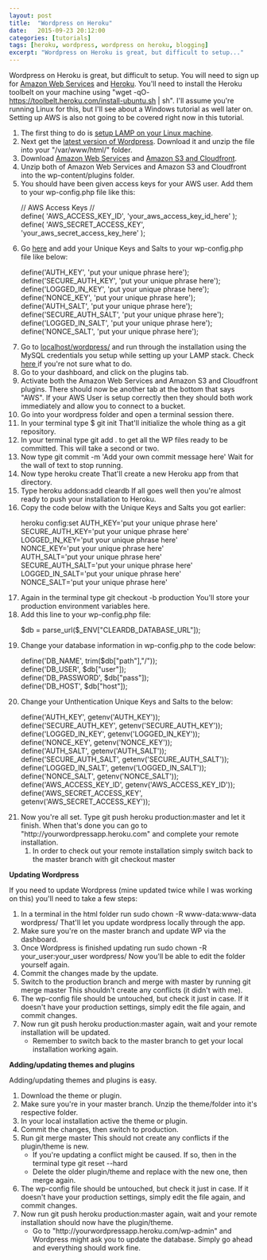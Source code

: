 ```yaml
---
layout: post
title:  "Wordpress on Heroku"
date:   2015-09-23 20:12:00 
categories: [tutorials]
tags: [heroku, wordpress, wordpress on heroku, blogging]
excerpt: "Wordpress on Heroku is great, but difficult to setup..."
---
```


Wordpress on Heroku is great, but difficult to setup. You will need to sign up for <a href="http://aws.amazon.com/" target="_blank">Amazon Web Services</a> and <a href="http://heroku.com/" target="_blank">Heroku</a>. You'll need to install the Heroku toolbelt on your machine using "wget -qO- <a href="https://toolbelt.heroku.com/install-ubuntu.sh">https://toolbelt.heroku.com/install-ubuntu.sh</a> | sh". I'll assume you're running Linux for this, but I'll see about a Windows tutorial as well later on. Setting up AWS is also not going to be covered right now in this tutorial.
<ol>
	<li>The first thing to do is <a href="http://www.linux.com/learn/tutorials/288158-easy-lamp-server-installation" target="_blank">setup LAMP on your Linux machine</a>.</li>
	<li>Next get the <a href="https://wordpress.org/download/" target="_blank">latest version of Wordpress</a>. Download it and unzip the file into your "/var/www/html/" folder.</li>
	<li>Download <a href="https://wordpress.org/plugins/amazon-web-services/" target="_blank">Amazon Web Services</a> and <a href="https://wordpress.org/plugins/amazon-s3-and-cloudfront/" target="_blank">Amazon S3 and Cloudfront</a>.</li>
	<li>Unzip both of Amazon Web Services and Amazon S3 and Cloudfront into the wp-content/plugins folder.</li>
	<li>You should have been given access keys for your AWS user. Add them to your wp-config.php file like this:
    	<p class="code-snippet">// AWS Access Keys //<br>
    	define( 'AWS_ACCESS_KEY_ID', 'your_aws_access_key_id_here' );<br>
    	define( 'AWS_SECRET_ACCESS_KEY', 'your_aws_secret_access_key_here' );</p>
    </li>
	<li>Go <a href="https://api.wordpress.org/secret-key/1.1/salt/" target="_blank">here</a> and add your Unique Keys and Salts to your wp-config.php file like below:
    	<p class="code-snippet">define('AUTH_KEY', 'put your unique phrase here');<br>
    	define('SECURE_AUTH_KEY', 'put your unique phrase here');<br>
    	define('LOGGED_IN_KEY', 'put your unique phrase here');<br>
    	define('NONCE_KEY', 'put your unique phrase here');<br>
    	define('AUTH_SALT', 'put your unique phrase here');<br>
    	define('SECURE_AUTH_SALT', 'put your unique phrase here');<br>
    	define('LOGGED_IN_SALT', 'put your unique phrase here');<br>
    	define('NONCE_SALT', 'put your unique phrase here');</p>
    </li>
	<li>Go to <a href="http://localhost/wordpress/" target="_blank">localhost/wordpress/</a> and run through the installation using the MySQL credentials you setup while setting up your LAMP stack. Check <a href="http://codex.wordpress.org/Installing_WordPress" target="_blank">here </a>if you're not sure what to do.</li>
	<li>Go to your dashboard, and click on the plugins tab.</li>
	<li>Activate both the Amazon Web Services and Amazon S3 and Cloudfront plugins. There should now be another tab at the bottom that says "AWS". If your AWS User is setup correctly then they should both work immediately and allow you to connect to a bucket.</li>
	<li>Go into your wordpress folder and open a terminal session there.</li>
	<li>In your terminal type <span class="inline-snippet">$ git init</span> That'll initialize the whole thing as a git repository.</li>
	<li>In your terminal type <span class="inline-snippet">git add .</span> to get all the WP files ready to be committed. This will take a second or two.</li>
	<li>Now type <span class="inline-snippet">git commit -m 'Add your own commit message here'</span> Wait for the wall of text to stop running.</li>
	<li>Now type <span class="inline-snippet">heroku create</span> That'll create a new Heroku app from that directory.</li>
	<li>Type <span class="inline-snippet">heroku addons:add cleardb</span> If all goes well then you're almost ready to push your installation to Heroku.</li>
	<li>Copy the code below with the Unique Keys and Salts you got earlier:
    	<p class="code-snippet">heroku config:set AUTH_KEY='put your unique phrase here'<br>
    	SECURE_AUTH_KEY='put your unique phrase here'<br>
    	LOGGED_IN_KEY='put your unique phrase here'<br>
    	NONCE_KEY='put your unique phrase here'<br>
    	AUTH_SALT='put your unique phrase here'<br>
    	SECURE_AUTH_SALT='put your unique phrase here'<br>
    	LOGGED_IN_SALT='put your unique phrase here'<br>
    	NONCE_SALT='put your unique phrase here'</p>
    </li>
	<li>Again in the terminal type <span class="inline-snippet">git checkout -b production</span> You'll store your production environment variables here.</li>
	<li>Add this line to your wp-config.php file:
	    <p class="code-snippet">$db = parse_url($_ENV["CLEARDB_DATABASE_URL"]);</p>
    </li>
	<li>Change your database information in wp-config.php to the code below:
    	<p class="code-snippet">define('DB_NAME', trim($db["path"],"/"));<br>
    	define('DB_USER', $db["user"]);<br>
    	define('DB_PASSWORD', $db["pass"]);<br>
    	define('DB_HOST', $db["host"]);</p>
    </li>
	<li>Change your Unthentication Unique Keys and Salts to the below:
    	<p class="code-snippet">define('AUTH_KEY', getenv('AUTH_KEY'));<br>
    	define('SECURE_AUTH_KEY', getenv('SECURE_AUTH_KEY'));<br>
    	define('LOGGED_IN_KEY', getenv('LOGGED_IN_KEY'));<br>
    	define('NONCE_KEY', getenv('NONCE_KEY'));<br>
    	define('AUTH_SALT', getenv('AUTH_SALT'));<br>
    	define('SECURE_AUTH_SALT', getenv('SECURE_AUTH_SALT'));<br>
    	define('LOGGED_IN_SALT', getenv('LOGGED_IN_SALT'));<br>
    	define('NONCE_SALT', getenv('NONCE_SALT'));<br>
    	define('AWS_ACCESS_KEY_ID', getenv('AWS_ACCESS_KEY_ID'));<br>
    	define('AWS_SECRET_ACCESS_KEY', getenv('AWS_SECRET_ACCESS_KEY'));</p>
    </li>
	<li>Now you're all set. Type <span class="inline-snippet">git push heroku production:master</span> and let it finish. When that's done you can go to "http://yourwordpressapp.heroku.com" and complete your remote installation.
<ol>
	<li>In order to check out your remote installation simply switch back to the master branch with <span class="inline-snippet">git checkout master</span></li>
</ol>
</li>
</ol>
<strong>Updating Wordpress</strong>

If you need to update Wordpress (mine updated twice while I was working on this) you'll need to take a few steps:
<ol>
	<li>In a terminal in the html folder run <span class="inline-snippet">sudo chown -R www-data:www-data wordpress/</span> That'll let you update wordpress locally through the app.</li>
	<li>Make sure you're on the master branch and update WP via the dashboard.</li>
	<li>Once Wordpress is finished updating run <span class="inline-snippet">sudo chown -R your_user:your_user wordpress/</span> Now you'll be able to edit the folder yourself again.</li>
	<li>Commit the changes made by the update.</li>
	<li>Switch to the production branch and merge with master by running <span class="inline-snippet">git merge master</span> This shouldn't create any conflicts (it didn't with me).</li>
	<li>The wp-config file should be untouched, but check it just in case. If it doesn't have your production settings, simply edit the file again, and commit changes.</li>
	<li>Now run <span class="inline-snippet">git push heroku production:master</span> again, wait and your remote installation will be updated.
<ul>
	<li>Remember to switch back to the master branch to get your local installation working again.</li>
</ul>
</li>
</ol>
<strong>Adding/updating themes and plugins</strong>

Adding/updating themes and plugins is easy.
<ol>
	<li>Download the theme or plugin.</li>
	<li>Make sure you're in your master branch. Unzip the theme/folder into it's respective folder.</li>
	<li>In your local installation active the theme or plugin.</li>
	<li>Commit the changes, then switch to production.</li>
	<li>Run <span class="inline-snippet">git merge master</span> This should not create any conflicts if the plugin/theme is new.
<ul>
	<li>If you're updating a conflict might be caused. If so, then in the terminal type <span class="inline-snippet">git reset --hard</span></li>
	<li>Delete the older plugin/theme and replace with the new one, then merge again.</li>
</ul>
</li>
	<li>The wp-config file should be untouched, but check it just in case. If it doesn't have your production settings, simply edit the file again, and commit changes.</li>
	<li>Now run <span class="inline-snippet">git push heroku production:master</span> again, wait and your remote installation should now have the plugin/theme.
<ul>
	<li>Go to "http://yourwordpressapp.heroku.com/wp-admin" and Wordpress might ask you to update the database. Simply go ahead and everything should work fine.</li>
</ul>
</li>
</ol>